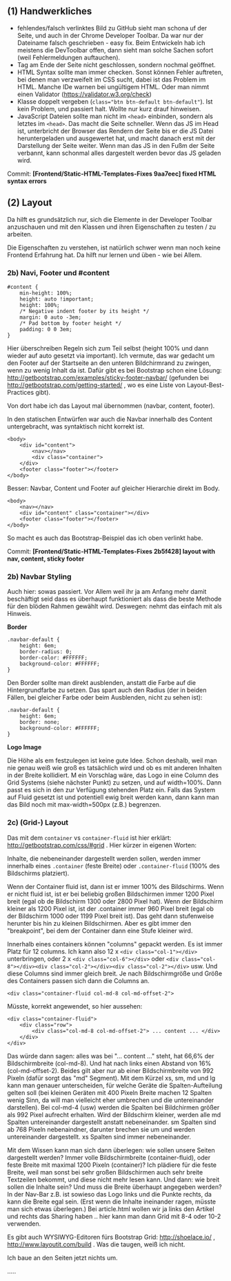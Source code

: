 ## (1) Handwerkliches

- fehlendes/falsch verlinktes Bild zu GitHub sieht man schona uf der Seite, und auch in der Chrome Developer Toolbar. Da war nur der Dateiname falsch geschrieben - easy fix. Beim Entwickeln hab ich meistens die DevToolbar offen, dann sieht man solche Sachen sofort (weil Fehlermeldungen auftauchen). 
- <html> Tag am Ende der Seite nicht geschlossen, sondern nochmal geöffnet.
- HTML Syntax sollte man immer checken. Sonst können Fehler auftreten, bei denen man verzweifelt im CSS sucht, dabei ist das Problem im HTML. Manche IDe warnen bei ungültigem HTML. Oder man nimmt einen Validator (https://validator.w3.org/check)
- Klasse doppelt vergeben (`class="btn btn-default btn-default"`). Ist kein Problem, und passiert halt. Wollte nur kurz drauf hinweisen.
- JavaScript Dateien sollte man nicht im `<head>` einbinden, sondern als letztes im `<head>`. Das macht die Seite schneller. Wenn das JS im Head ist, unterbricht der Browser das Rendern der Seite bis er die JS Datei heruntergeladen und ausgewertet hat, und macht danach erst mit der Darstellung der Seite weiter. Wenn man das JS in den Fußm der Seite verbannt, kann schonmal alles dargestelt werden bevor das JS geladen wird.

Commit: **[Frontend/Static-HTML-Templates-Fixes 9aa7eec] fixed HTML syntax errors**


## (2) Layout 

Da hilft es grundsätzlich nur, sich die Elemente in der Developer Toolbar anzuschauen und mit den Klassen und ihren Eigenschaften zu testen / zu arbeiten.

Die Eigenschaften zu verstehen, ist natürlich schwer wenn man noch keine Frontend Erfahrung hat. Da hilft nur lernen und üben - wie bei Allem.

### 2b) Navi, Footer und #content 

    #content {
        min-height: 100%;
        height: auto !important;
        height: 100%;
        /* Negative indent footer by its height */
        margin: 0 auto -3em;
        /* Pad bottom by footer height */
        padding: 0 0 3em;
    }

Hier überschreiben Regeln sich zum Teil selbst (height 100% und dann wieder auf auto gesetzt via important). Ich vermute, das war gedacht um den Footer auf der Startseite an den unteren Bildchirmrand zu zwingen, wenn zu wenig Inhalt da ist. Dafür gibt es bei Bootstrap schon eine Lösung: http://getbootstrap.com/examples/sticky-footer-navbar/ (gefunden bei http://getbootstrap.com/getting-started/ , wo es eine Liste von Layout-Best-Practices gibt).

Von dort habe ich das Layout mal übernommen (navbar, content, footer).

In den statischen Entwürfen war auch die Navbar innerhalb des Content untergebracht, was syntaktisch nicht korrekt ist. 

    <body>
        <div id="content">
            <nav></nav>
            <div class="container">
        </div>
        <footer class="footer"></footer>
    </body>

Besser: Navbar, Content und Footer auf gleicher Hierarchie direkt im Body.

    <body>
        <nav></nav>
        <div id="content" class="container"></div>
        <footer class="footer"></footer>
    </body>

So macht es auch das Bootstrap-Beispiel das ich oben verlinkt habe.

Commit: **[Frontend/Static-HTML-Templates-Fixes 2b5f428] layout with nav, content, sticky footer**


### 2b) Navbar Styling

Auch hier: sowas passiert. Vor Allem weil ihr ja am Anfang mehr damit beschäftigt seid dass es überhaupt funktioniert als dass die beste Methode für den blöden Rahmen gewählt wird. Deswegen: nehmt das einfach mit als Hinweis.

**Border**

    .navbar-default {
        height: 6em;
        border-radius: 0;
        border-color: #FFFFFF;
        background-color: #FFFFFF;
    }

Den Border sollte man direkt ausblenden, anstatt die Farbe auf die Hintergrundfarbe zu setzen. Das spart auch den Radius (der in beiden Fällen, bei gleicher Farbe oder beim Ausblenden, nicht zu sehen ist):

    .navbar-default {
        height: 6em;
        border: none;
        background-color: #FFFFFF;
    }

**Logo Image**

Die Höhe als em festzulegen ist keine gute Idee. Schon deshalb, weil man nie genau weiß wie groß es tatsächlich wird und ob es mit anderen Inhalten in der Breite kollidiert. M ein Vorschlag wäre, das Logo in eine Column des Grid Systems (siehe nächster Punkt) zu setzen, und auf width=100%. Dann passt es sich in den zur Verfügung stehenden Platz ein. Falls das System auf Fluid gesetzt ist und potentiell ewig breit werden kann, dann kann man das Bild noch mit max-width=500px (z.B.) begrenzen.



### 2c) (Grid-) Layout

Das mit dem `container` vs `container-fluid` ist hier erklärt: http://getbootstrap.com/css/#grid . Hier kürzer in eigenen Worten: 

Inhalte, die nebeneinander dargestellt werden sollen, werden immer innerhalb eines `.container` (feste Breite) oder `.container-fluid` (100% des Bildschirms platziert). 

Wenn der Container fluid ist, dann ist er immer 100% des Bildschirms. Wenn er nicht fluid ist, ist er bei beliebig großen Bildschirmen immer 1200 Pixel breit (egal ob de Bildschirm 1300 oder 2800 Pixel hat). Wenn der Bildschirm kleiner als 1200 Pixel ist, ist der .container immer 960 Pixel breit (egal ob der Bildschirm 1000 oder 1199 Pixel breit ist). Das geht dann stufenweise herunter bis hin zu kleinen Bildschirmen. Aber es gibt immer den "breakpoint", bei dem der Container dann eine Stufe kleiner wird. 

Innerhalb eines containers können "columns" gepackt werden. Es ist immer Platz für 12 columns. Ich kann also 12 x `<div class="col-1"></div>` unterbringen, oder 2 x `<div class="col-6"></div>` oder `<div class="col-8"></div><div class="col-2"></div><div class="col-2"></div>` usw. Und diese Columns sind immer gleich breit. Je nach Bildschirmgröße und Größe des Containers passen sich dann die Columns an.

    <div class="container-fluid col-md-8 col-md-offset-2">

Müsste, korrekt angewendet, so hier aussehen: 

    <div class="container-fluid">
        <div class="row">
            <div class="col-md-8 col-md-offset-2"> ... content ... </div>
        </div>
    </div>

Das würde dann sagen: alles was bei "... content ..." steht, hat 66,6% der Bildschirmbreite (col-md-8). Und hat nach links einen Abstand von 16% (col-md-offset-2). Beides gilt aber nur ab einer Bildschirmbreite von 992 Pixeln (dafür sorgt das "md" Segment). Mit dem Kürzel xs, sm, md und lg kann man genauer unterscheiden, für welche Geräte die Spalten-Aufteilung gelten soll (bei kleinen Geräten mit 400 Pixeln Breite machen 12 Spalten wenig Sinn, da will man vielleicht eher umbrechen und die untereinander darstellen). Bei col-md-4 (usw) werden die Spalten bei Bildchirmen größer als 992 Pixel aufrecht erhalten. Wird der Bildschirm kleiner, werden alle md Spalten untereinander dargestellt anstatt nebeneinander. sm Spalten sind ab 768 Pixeln nebenaindner, darunter brechen sie um und werden untereinander dargestellt. xs Spalten sind immer nebeneinander. 

Mit dem Wissen kann man sich dann überlegen: wie sollen unsere Seiten dargestellt werden? Immer volle Bildschirmbreite (container-fluid), oder feste Breite mit maximal 1200 Pixeln (container)? Ich plädiere für die feste Breite, weil man sonst bei sehr großen Bildschirmen auch sehr breite Textzeilen bekommt, und diese nicht mehr lesen kann. Und dann: wie breit sollen die Inhalte sein? Und muss die Breite überhaupt angegeben werden? In der Nav-Bar z.B. ist sowieso das Logo links und die Punkte rechts, da kann die Breite egal sein. (Erst wenn die Inhalte ineinander ragen, müsste man sich etwas überlegen.) Bei article.html wollen wir ja links den Artikel und rechts das Sharing haben .. hier kann man dann Grid mit 8-4 oder 10-2 verwenden. 

Es gibt auch WYSIWYG-Editoren fürs Bootstrap Grid: http://shoelace.io/ , http://www.layoutit.com/build . Was die taugen, weiß ich nicht.

Ich baue an den Seiten jetzt nichts um. 

.....